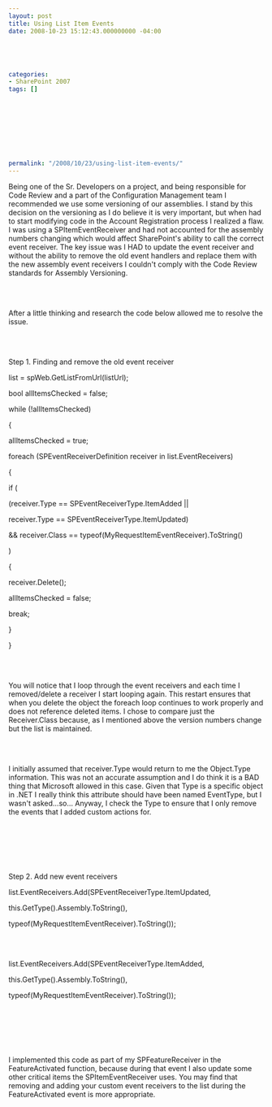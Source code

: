 ```yaml
---
layout: post
title: Using List Item Events
date: 2008-10-23 15:12:43.000000000 -04:00





categories:
- SharePoint 2007
tags: []

  


  
  
  
  
  
permalink: "/2008/10/23/using-list-item-events/"
---
```

Being one of the Sr. Developers on a project, and being responsible for Code Review and a part of the Configuration Management team I recommended we use some versioning of our assemblies. I stand by this decision on the versioning as I do believe it is very important, but when had to start modifying code in the Account Registration process I realized a flaw. I was using a SPItemEventReceiver and had not accounted for the assembly numbers changing which would affect SharePoint's ability to call the correct event receiver. The key issue was I HAD to update the event receiver and without the ability to remove the old event handlers and replace them with the new assembly event receivers I couldn't comply with the Code Review standards for Assembly Versioning.

&nbsp;  
&nbsp;

After a little thinking and research the code below allowed me to resolve the issue.

&nbsp;  
&nbsp;

Step 1. Finding and remove the old event receiver

list = spWeb.GetListFromUrl(listUrl);

bool allItemsChecked = false;

while (!allItemsChecked)

{

allItemsChecked = true;

foreach (SPEventReceiverDefinition receiver in list.EventReceivers)

{

if (

(receiver.Type == SPEventReceiverType.ItemAdded ||

receiver.Type == SPEventReceiverType.ItemUpdated)

&& receiver.Class == typeof(MyRequestItemEventReceiver).ToString()

)

{

receiver.Delete();

allItemsChecked = false;

break;

}

}

&nbsp;  
&nbsp;

You will notice that I loop through the event receivers and each time I removed/delete a receiver I start looping again. This restart ensures that when you delete the object the foreach loop continues to work properly and does not reference deleted items. I chose to compare just the Receiver.Class because, as I mentioned above the version numbers change but the list is maintained.

&nbsp;  
&nbsp;

I initially assumed that receiver.Type would return to me the Object.Type information. This was not an accurate assumption and I do think it is a BAD thing that Microsoft allowed in this case. Given that Type is a specific object in .NET I really think this attribute should have been named EventType, but I wasn't asked…so… Anyway, I check the Type to ensure that I only remove the events that I added custom actions for.

&nbsp;  
&nbsp;

&nbsp;  
&nbsp;

Step 2. Add new event receivers

list.EventReceivers.Add(SPEventReceiverType.ItemUpdated,

this.GetType().Assembly.ToString(),

typeof(MyRequestItemEventReceiver).ToString());

&nbsp;  
&nbsp;

list.EventReceivers.Add(SPEventReceiverType.ItemAdded,

this.GetType().Assembly.ToString(),

typeof(MyRequestItemEventReceiver).ToString());

&nbsp;  
&nbsp;

&nbsp;  
&nbsp;

I implemented this code as part of my SPFeatureReceiver in the FeatureActivated function, because during that event I also update some other critical items the SPItemEventReceiver uses. You may find that removing and adding your custom event receivers to the list during the FeatureActivated event is more appropriate.

